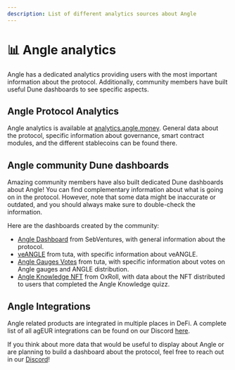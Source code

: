 ```yaml
---
description: List of different analytics sources about Angle
---
```


# 📊 Angle analytics

Angle has a dedicated analytics providing users with the most important information about the protocol. Additionally, community members have built useful Dune dashboards to see specific aspects.

## Angle Protocol Analytics

Angle analytics is available at [analytics.angle.money](https://analytics.angle.money/). General data about the protocol, specific information about governance, smart contract modules, and the different stablecoins can be found there.

## Angle community Dune dashboards

Amazing community members have also built dedicated Dune dashboards about Angle! You can find complementary information about what is going on in the protocol. However, note that some data might be inaccurate or outdated, and you should always make sure to double-check the information.

Here are the dashboards created by the community:

- [Angle Dashboard](https://dune.com/SebVentures/Angle-Dashboard) from SebVentures, with general information about the protocol.
- [veANGLE](https://dune.com/tuta/veANGLE-data) from tuta, with specific information about veANGLE.
- [Angle Gauges Votes](https://dune.com/tuta/Angle-Gauges-Votes) from tuta, with specific information about votes on Angle gauges and ANGLE distribution.
- [Angle Knowledge NFT](https://dune.com/0xroll/Angle-Protocol-Knowledge-NFT) from OxRoll, with data about the NFT distributed to users that completed the Angle Knowledge quizz.

## Angle Integrations

Angle related products are integrated in multiple places in DeFi. A complete list of all agEUR integrations can be found on our Discord [here](https://discord.com/channels/835066439891157012/907535810067304458/907537277939482636).

If you think about more data that would be useful to display about Angle or are planning to build a dashboard about the protocol, feel free to reach out in our [Discord](https://discord.gg/bwHQTMsf)!
